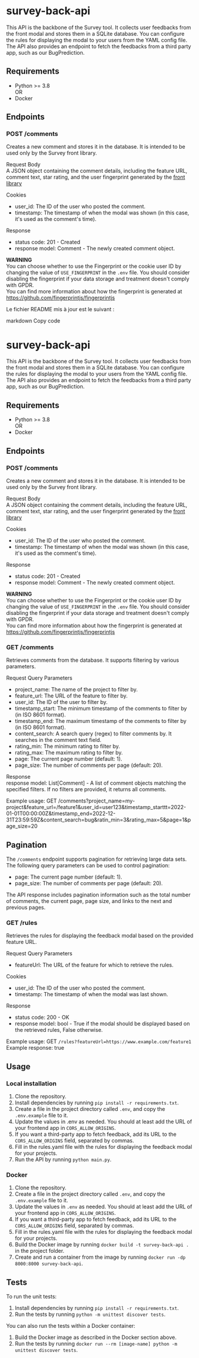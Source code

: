 # survey-back-api

This API is the backbone of the Survey tool. It collects user feedbacks from the front modal and stores them in a SQLite database.
You can configure the rules for displaying the modal to your users from the YAML config file.
The API also provides an endpoint to fetch the feedbacks from a third party app, such as our BugPrediction.

## Requirements
- Python >= 3.8  
OR  
- Docker

## Endpoints

### POST /comments
Creates a new comment and stores it in the database.
It is intended to be used only by the Survey front library.

Request Body  
A JSON object containing the comment details, including the feature URL, comment text, star rating, and the user fingerprint generated by the [front library](https://github.com/optittm/survey-front-library)

Cookies
- user_id: The ID of the user who posted the comment.
- timestamp: The timestamp of when the modal was shown (in this case, it's used as the comment's time).
    
Response
- status code: 201 - Created
- response model: Comment - The newly created comment object.

**WARNING**  
You can choose whether to use the Fingerprint or the cookie user ID by changing the value of `USE_FINGERPRINT` in the `.env` file. You should consider disabling the fingerprint if your data storage and treatment doesn't comply with GPDR.  
You can find more information about how the fingerprint is generated at https://github.com/fingerprintjs/fingerprintjs


Le fichier README mis à jour est le suivant :

markdown
Copy code
# survey-back-api

This API is the backbone of the Survey tool. It collects user feedbacks from the front modal and stores them in a SQLite database.
You can configure the rules for displaying the modal to your users from the YAML config file.
The API also provides an endpoint to fetch the feedbacks from a third party app, such as our BugPrediction.

## Requirements
- Python >= 3.8  
OR  
- Docker

## Endpoints

### POST /comments
Creates a new comment and stores it in the database.
It is intended to be used only by the Survey front library.

Request Body  
A JSON object containing the comment details, including the feature URL, comment text, star rating, and the user fingerprint generated by the [front library](https://github.com/optittm/survey-front-library)

Cookies
- user_id: The ID of the user who posted the comment.
- timestamp: The timestamp of when the modal was shown (in this case, it's used as the comment's time).
    
Response
- status code: 201 - Created
- response model: Comment - The newly created comment object.

**WARNING**  
You can choose whether to use the Fingerprint or the cookie user ID by changing the value of `USE_FINGERPRINT` in the `.env` file. You should consider disabling the fingerprint if your data storage and treatment doesn't comply with GPDR.  
You can find more information about how the fingerprint is generated at https://github.com/fingerprintjs/fingerprintjs

### GET /comments

Retrieves comments from the database. It supports filtering by various parameters.

Request Query Parameters

- project_name: The name of the project to filter by.  
- feature_url: The URL of the feature to filter by.  
- user_id: The ID of the user to filter by.  
- timestamp_start: The minimum timestamp of the comments to filter by (in ISO 8601 format).  
- timestamp_end: The maximum timestamp of the comments to filter by (in ISO 8601 format).  
- content_search: A search query (regex) to filter comments by. It searches in the comment text field.
- rating_min: The minimum rating to filter by.
- rating_max: The maximum rating to filter by.
- page: The current page number (default: 1).
- page_size: The number of comments per page (default: 20).

Response  
response model: List[Comment] - A list of comment objects matching the specified filters. If no filters are provided, it returns all comments.

Example usage: GET /comments?project_name=my-project&feature_url=/feature1&user_id=user123&timestamp_starttt=2022-01-01T00:00:00Z&timestamp_end=2022-12-31T23:59:59Z&content_search=bug&ratin_min=3&rating_max=5&page=1&page_size=20  

## Pagination

The `/comments` endpoint supports pagination for retrieving large data sets. The following query parameters can be used to control pagination:  

- page: The current page number (default: 1).  
- page_size: The number of comments per page (default: 20).  

The API response includes pagination information such as the total number of comments, the current page, page size, and links to the next and previous pages.  


### GET /rules

Retrieves the rules for displaying the feedback modal based on the provided feature URL.

Request Query Parameters
- featureUrl: The URL of the feature for which to retrieve the rules.

Cookies
- user_id: The ID of the user who posted the comment.
- timestamp: The timestamp of when the modal was last shown.

Response
- status code: 200 - OK
- response model: bool - True if the modal should be displayed based on the retrieved rules, False otherwise.  

Example usage: GET ```/rules?featureUrl=https://www.example.com/feature1```  
Example response: true
## Usage
### Local installation

1. Clone the repository.
2. Install dependencies by running ```pip install -r requirements.txt```.
3. Create a file in the project directory called ```.env```, and copy the ```.env.example``` file to it.
4. Update the values in .env as needed. You should at least add the URL of your frontend app in ```CORS_ALLOW_ORIGINS```.
5. If you want a third-party app to fetch feedback, add its URL to the ```CORS_ALLOW_ORIGINS``` field, separated by commas.
6. Fill in the rules.yaml file with the rules for displaying the feedback modal for your projects.
7. Run the API by running ```python main.py```.

### Docker

1. Clone the repository.
2. Create a file in the project directory called ```.env```, and copy the ```.env.example``` file to it.
3. Update the values in ```.env``` as needed. You should at least add the URL of your frontend app in ```CORS_ALLOW_ORIGINS```.
4. If you want a third-party app to fetch feedback, add its URL to the ```CORS_ALLOW_ORIGINS``` field, separated by commas.
5. Fill in the rules.yaml file with the rules for displaying the feedback modal for your projects.
6. Build the Docker image by running ```docker build -t survey-back-api .``` in the project folder.
7. Create and run a container from the image by running ```docker run -dp 8000:8000 survey-back-api```.

## Tests 

To run the unit tests: 

1. Install dependencies by running ```pip install -r requirements.txt```.
2. Run the tests by running ```python -m unittest discover tests```.

You can also run the tests within a Docker container:

1. Build the Docker image as described in the Docker section above.
2. Run the tests by running ```docker run --rm [image-name] python -m unittest discover tests```.
